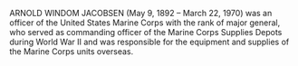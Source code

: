 ARNOLD WINDOM JACOBSEN (May 9, 1892 – March 22, 1970) was an officer of the United States Marine Corps with the rank of major general, who served as commanding officer of the Marine Corps Supplies Depots during World War II and was responsible for the equipment and supplies of the Marine Corps units overseas.
